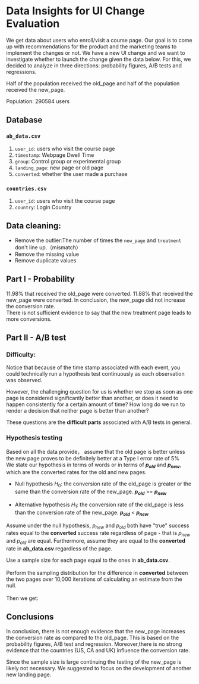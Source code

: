 # Data Insights for UI Change Evaluation

We get data about users who enroll/visit a course page. Our goal is to come up with recommendations for the product and the marketing teams to implement the changes or not. We have a new UI change and we want to investigate whether to launch the change given the data below. For this, we decided to analyze in three directions: probability figures, A/B tests and regressions.

Half of the population received the old_page and half of the population received the new_page. 

Population: 290584 users

## Database

### `ab_data.csv` 

1. `user_id`: users who visit the course page
2. `timestamp`: Webpage Dwell Time
3. `group`: Control group or experimental group
4. `landing_page`: new page or old page
5. `converted`: whether the user made a purchase


### `countries.csv` 
1. `user_id`: users who visit the course page
2. `country`: Login Country

## Data cleaning:
- Remove the outlier:The number of times the `new_page` and `treatment` don't line up.（mismatch）
- Remove the missing value
- Remove duplicate values

## Part I - Probability
11.98% that received the old_page were converted. 11.88% that received the new_page were converted. In conclusion, the new_page did not increase the conversion rate. <br>
There is not sufficient evidence to say that the new treatment page leads to more conversions.

## Part II - A/B test
### Difficulty:

Notice that because of the time stamp associated with each event, you could technically run a hypothesis test continuously as each observation was observed.<br>  

However, the challenging question for us is whether we stop as soon as one page is considered significantly better than another, or does it need to happen consistently for a certain amount of time? How long do we run to render a decision that neither page is better than another? 

These questions are the **difficult parts** associated with A/B tests in general. 


### Hypothesis testing
Based on all the data provide， assume that the old page is better unless the new page proves to be definitely better at a Type I error rate of 5%<br>
We state our hypothesis in terms of words or in terms of **$p_{old}$** and **$p_{new}$**, which are the converted rates for the old and new pages.

- Null hypothesis $H_{0}$: the conversion rate of the old_page is greater or the same than the conversion rate of the new_page. **$p_{old}$** >= **$p_{new}$**

- Alternative hypothesis $H_{1}$: the conversion rate of the old_page is less than the conversion rate of the new_page. 
    **$p_{old}$** < **$p_{new}$**
    
Assume under the null hypothesis, $p_{new}$ and $p_{old}$ both have "true" success rates equal to the **converted** success rate regardless of page - that is $p_{new}$ and $p_{old}$ are equal. Furthermore, assume they are equal to the **converted** rate in **ab_data.csv** regardless of the page. <br>

Use a sample size for each page equal to the ones in **ab_data.csv**.  <br><br>
Perform the sampling distribution for the difference in **converted** between the two pages over 10,000 iterations of calculating an estimate from the null.  <br><br>
Then we get:

    
## Conclusions

In conclusion, there is not enough evidence that the new_page increases the conversion rate as compared to the old_page. This is based on the probability figures, A/B test and regression. Moreover,there is no strong evidence that the countries (US, CA and UK) influence the conversion rate. 

Since the sample size is large continuing the testing of the new_page is likely not necessary. We suggested to focus on the development of another new landing page. 
